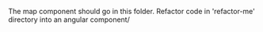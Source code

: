 The map component should go in this folder.
Refactor code in 'refactor-me' directory into an angular component/
